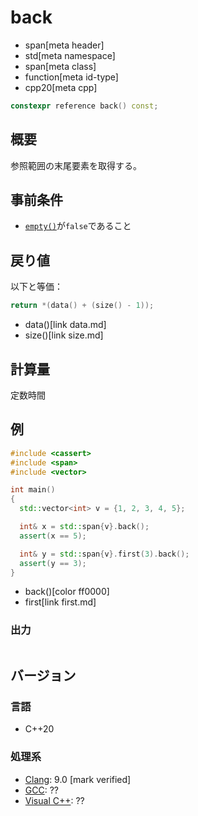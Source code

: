# back
* span[meta header]
* std[meta namespace]
* span[meta class]
* function[meta id-type]
* cpp20[meta cpp]

```cpp
constexpr reference back() const;
```

## 概要
参照範囲の末尾要素を取得する。


## 事前条件
- [`empty()`](empty.md)が`false`であること


## 戻り値
以下と等価：

```cpp
return *(data() + (size() - 1));
```
* data()[link data.md]
* size()[link size.md]


## 計算量
定数時間


## 例
```cpp example
#include <cassert>
#include <span>
#include <vector>

int main()
{
  std::vector<int> v = {1, 2, 3, 4, 5};

  int& x = std::span{v}.back();
  assert(x == 5);

  int& y = std::span{v}.first(3).back();
  assert(y == 3);
}
```
* back()[color ff0000]
* first[link first.md]

### 出力
```
```

## バージョン
### 言語
- C++20

### 処理系
- [Clang](/implementation.md#clang): 9.0 [mark verified]
- [GCC](/implementation.md#gcc): ??
- [Visual C++](/implementation.md#visual_cpp): ??
